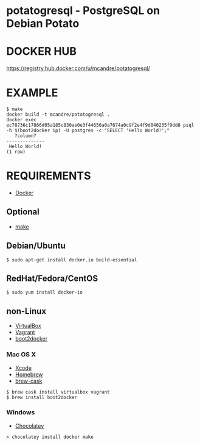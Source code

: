 # potatogresql - PostgreSQL on Debian Potato

# DOCKER HUB

https://registry.hub.docker.com/u/mcandre/potatogresql/

# EXAMPLE

```
$ make
docker build -t mcandre/potatogresql .
docker exec ec78736c17866d05a185c830ae0e3f44656a0a7674a0c9f2e4f9d040235f9dd8 psql -h $(boot2docker ip) -U postgres -c "SELECT 'Hello World!';"
   ?column?
--------------
 Hello World!
(1 row)
```

# REQUIREMENTS

* [Docker](https://www.docker.com/)

## Optional

* [make](http://www.gnu.org/software/make/)

## Debian/Ubuntu

```
$ sudo apt-get install docker.io build-essential
```

## RedHat/Fedora/CentOS

```
$ sudo yum install docker-io
```

## non-Linux

* [VirtualBox](https://www.virtualbox.org/)
* [Vagrant](https://www.vagrantup.com/)
* [boot2docker](http://boot2docker.io/)

### Mac OS X

* [Xcode](http://itunes.apple.com/us/app/xcode/id497799835?ls=1&mt=12)
* [Homebrew](http://brew.sh/)
* [brew-cask](http://caskroom.io/)

```
$ brew cask install virtualbox vagrant
$ brew install boot2docker
```

### Windows

* [Chocolatey](https://chocolatey.org/)

```
> chocolatey install docker make
```

